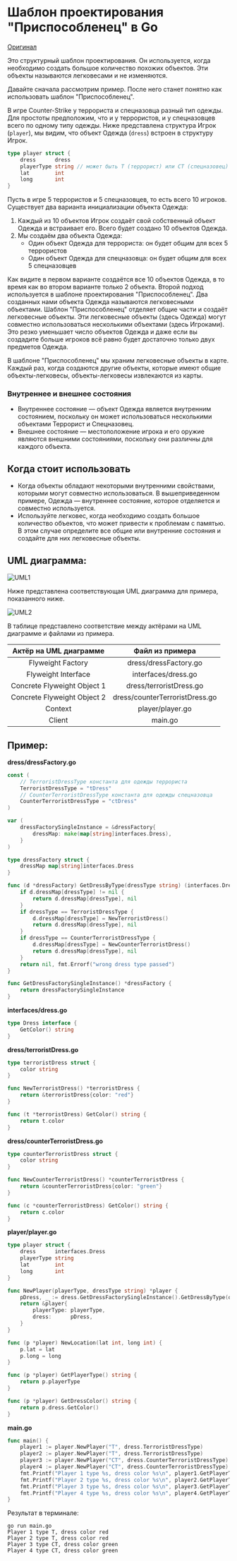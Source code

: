 # Шаблон проектирования "Приспособленец" в Go

[Оригинал](https://golangbyexample.com/flyweight-design-pattern-golang/)

Это структурный шаблон проектирования. Он используется, когда необходимо 
создать большое количество похожих объектов. Эти объекты называются легковесами
и не изменяются.

Давайте сначала рассмотрим пример. После него станет понятно как использовать 
шаблон "Приспособленец".

В игре Counter-Strike у террориста и спецназовца разный тип одежды. Для простоты
предположим, что и у террористов, и у спецназовцев всего по одному типу одежды. 
Ниже представлена структура Игрок (`player`), мы видим, что объект Одежда (`dress`)
встроен в структуру Игрок.

```go
type player struct {
    dress      dress
    playerType string // может быть T (террорист) или CT (спецназовец)
    lat        int
    long       int
}
```

Пусть в игре 5 террористов и 5 спецназовцев, то есть всего 10 игроков. Существует 
два варианта инициализации объекта Одежда:

1) Каждый из 10 объектов Игрок создаёт свой собственный объект Одежда и 
   встраивает его. Всего будет создано 10 объектов Одежда.
2) Мы создаём два объекта Одежда:
   * Один объект Одежда для террориста: он будет общим для всех 5 террористов
   * Один объект Одежда для спецназовца: он будет общим для всех 5 спецназовцев
    
Как видите в первом варианте создаётся все 10 объектов Одежда, в то время как
во втором варианте только 2 объекта. Второй подход используется в шаблоне 
проектирования "Приспособленец". Два созданных нами объекта Одежда называются
легковесными объектами. Шаблон "Приспособленец" отделяет общие части и создаёт 
легковесные объекты. Эти легковесные объекты (здесь Одежда) могут совместно 
использоваться несколькими объектами (здесь Игроками). Это резко уменьшает
число объектов Одежда и даже если вы создадите больше игроков всё равно будет 
достаточно только двух предметов Одежда.

В шаблоне "Приспособленец" мы храним легковесные объекты в карте. Каждый раз, 
когда создаются другие объекты, которые имеют общие объекты-легковесы, 
объекты-легковесы извлекаются из карты.

### Внутреннее и внешнее состояния

* Внутреннее состояние — объект Одежда является внутренним состоянием, поскольку
  он может использоваться несколькими объектами Террорист и Спецназовец.
* Внешнее состояние — местоположение игрока и его оружие являются внешними 
  состояниями, поскольку они различны для каждого объекта.

## Когда стоит использовать

* Когда объекты обладают некоторыми внутренними свойствами, которыми могут 
  совместно использоваться. В вышеприведенном примере, Одежда — внутреннее 
  состояние, которое отделяется и совместно используется.
* Используйте легковес, когда необходимо создать большое количество объектов,
  что может привести к проблемам с памятью. В этом случае определите все общие
  или внутренние состояния и создайте для них легковесные объекты.

## UML диаграмма:

![UML1](images/image1.jpg)

Ниже представлена соответствующая UML диаграмма для примера, показанного ниже.

![UML2](images/image2.png)

В таблице представлено соответствие между актёрами на UML диаграмме и файлами
из примера.

|  Актёр на UML диаграмме  | Файл из примера |
|:--------:|:-------:|
| Flyweight Factory  | dress/dressFactory.go  |
| Flyweight Interface |   interfaces/dress.go  |
| Concrete Flyweight Object 1 | dress/terroristDress.go |
| Concrete Flyweight Object 2 | dress/counterTerroristDress.go |
| Context | player/player.go |
| Client   | main.go |

## Пример:

**dress/dressFactory.go**

```go
const (
    // TerroristDressType константа для одежды террориста
    TerroristDressType = "tDress"
    // CounterTerroristDressType константа для одежды спецназовца
    CounterTerroristDressType = "ctDress"
)

var (
    dressFactorySingleInstance = &dressFactory{
        dressMap: make(map[string]interfaces.Dress),
    }
)

type dressFactory struct {
    dressMap map[string]interfaces.Dress
}

func (d *dressFactory) GetDressByType(dressType string) (interfaces.Dress, error) {
    if d.dressMap[dressType] != nil {
        return d.dressMap[dressType], nil
    }
    if dressType == TerroristDressType {
        d.dressMap[dressType] = NewTerroristDress()
        return d.dressMap[dressType], nil
    }
    if dressType == CounterTerroristDressType {
        d.dressMap[dressType] = NewCounterTerroristDress()
        return d.dressMap[dressType], nil
    }
    return nil, fmt.Errorf("wrong dress type passed")
}

func GetDressFactorySingleInstance() *dressFactory {
    return dressFactorySingleInstance
}
```

**interfaces/dress.go**

```go
type Dress interface {
    GetColor() string
}
```

**dress/terroristDress.go**

```go
type terroristDress struct {
    color string
}

func NewTerroristDress() *terroristDress {
    return &terroristDress{color: "red"}
}

func (t *terroristDress) GetColor() string {
    return t.color
}
```

**dress/counterTerroristDress.go**

```go
type counterTerroristDress struct {
    color string
}

func NewCounterTerroristDress() *counterTerroristDress {
    return &counterTerroristDress{color: "green"}
}

func (c *counterTerroristDress) GetColor() string {
    return c.color
}
```

**player/player.go**

```go
type player struct {
    dress      interfaces.Dress
    playerType string
    lat        int
    long       int
}

func NewPlayer(playerType, dressType string) *player {
    pDress, _ := dress.GetDressFactorySingleInstance().GetDressByType(dressType)
    return &player{
        playerType: playerType,
        dress:      pDress,
    }
}

func (p *player) NewLocation(lat int, long int) {
    p.lat = lat
    p.long = long
}

func (p *player) GetPlayerType() string {
    return p.playerType
}

func (p *player) GetDressColor() string {
    return p.dress.GetColor()
}
```

**main.go**

```go
func main() {
    player1 := player.NewPlayer("T", dress.TerroristDressType)
    player2 := player.NewPlayer("T", dress.TerroristDressType)
    player3 := player.NewPlayer("CT", dress.CounterTerroristDressType)
    player4 := player.NewPlayer("CT", dress.CounterTerroristDressType)
    fmt.Printf("Player 1 type %s, dress color %s\n", player1.GetPlayerType(), player1.GetDressColor())
    fmt.Printf("Player 2 type %s, dress color %s\n", player2.GetPlayerType(), player2.GetDressColor())
    fmt.Printf("Player 3 type %s, dress color %s\n", player3.GetPlayerType(), player3.GetDressColor())
    fmt.Printf("Player 4 type %s, dress color %s\n", player4.GetPlayerType(), player4.GetDressColor())
}
```

Результат в терминале:

```shell
go run main.go
Player 1 type T, dress color red
Player 2 type T, dress color red
Player 3 type CT, dress color green
Player 4 type CT, dress color green
```